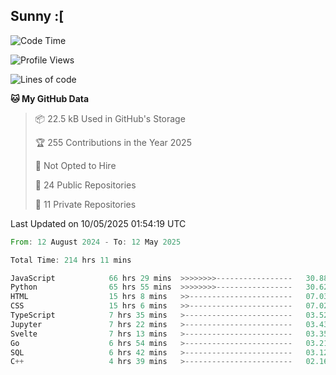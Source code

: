 ## Sunny :[

<!--START_SECTION:waka-->
![Code Time](http://img.shields.io/badge/Code%20Time-210%20hrs%2043%20mins-blue)

![Profile Views](http://img.shields.io/badge/Profile%20Views-0-blue)

![Lines of code](https://img.shields.io/badge/From%20Hello%20World%20I%27ve%20Written-281.2%20thousand%20lines%20of%20code-blue)

**🐱 My GitHub Data** 

> 📦 22.5 kB Used in GitHub's Storage 
 > 
> 🏆 255 Contributions in the Year 2025
 > 
> 🚫 Not Opted to Hire
 > 
> 📜 24 Public Repositories 
 > 
> 🔑 11 Private Repositories 
 > 

 Last Updated on 10/05/2025 01:54:19 UTC
<!--END_SECTION:waka-->

<!--START_SECTION:code-->

```rust
From: 12 August 2024 - To: 12 May 2025

Total Time: 214 hrs 11 mins

JavaScript            66 hrs 29 mins  >>>>>>>>-----------------   30.88 %
Python                65 hrs 55 mins  >>>>>>>>-----------------   30.62 %
HTML                  15 hrs 8 mins   >>-----------------------   07.03 %
CSS                   15 hrs 6 mins   >>-----------------------   07.02 %
TypeScript            7 hrs 35 mins   >------------------------   03.52 %
Jupyter               7 hrs 22 mins   >------------------------   03.43 %
Svelte                7 hrs 13 mins   >------------------------   03.35 %
Go                    6 hrs 54 mins   >------------------------   03.21 %
SQL                   6 hrs 42 mins   >------------------------   03.12 %
C++                   4 hrs 39 mins   >------------------------   02.16 %
```

<!--END_SECTION:code-->
